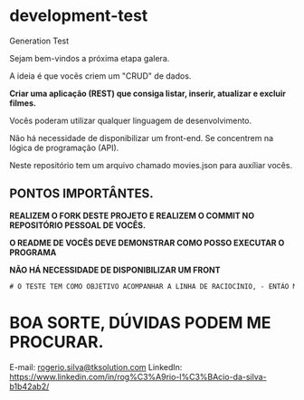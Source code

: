 # development-test
Generation Test


Sejam bem-vindos a próxima etapa galera.

A ideia é que vocẽs criem um "CRUD" de dados.

**Criar uma aplicação (REST) que consiga listar, inserir, atualizar e excluir filmes.**

Vocês poderam utilizar qualquer linguagem de desenvolvimento.

Não há necessidade de disponibilizar um front-end. Se concentrem na lógica de programação (API).


Neste repositório tem um arquivo chamado movies.json para auxíliar vocês.


## PONTOS IMPORTÂNTES.

**REALIZEM O FORK DESTE PROJETO E REALIZEM O COMMIT NO REPOSITÓRIO PESSOAL DE VOCÊS.**

**O README DE VOCÊS DEVE DEMONSTRAR COMO POSSO  EXECUTAR O PROGRAMA**

**NÃO HÁ NECESSIDADE DE DISPONIBILIZAR UM FRONT**
```diff
# O TESTE TEM COMO OBJETIVO ACOMPANHAR A LINHA DE RACIOCÍNIO, - ENTÃO MESMO SE NÃO RODAR ME MANDEM, POR FAVOR!
```
# BOA SORTE, DÚVIDAS PODEM ME PROCURAR.

E-mail: rogerio.silva@tksolution.com
LinkedIn: https://www.linkedin.com/in/rog%C3%A9rio-l%C3%BAcio-da-silva-b1b42ab2/
